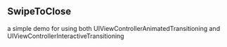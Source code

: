 ## SwipeToClose

a simple demo for using both UIViewControllerAnimatedTransitioning and UIViewControllerInteractiveTransitioning

